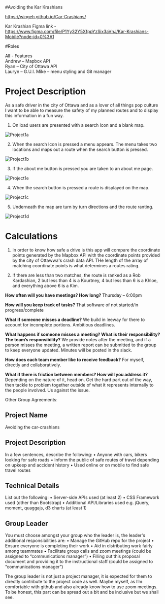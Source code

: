 #Avoiding the Kar Krashians

https://wingeh.github.io/Car-Crashians/

Kar Krashian Figma link - https://www.figma.com/file/P1Yy32Y5XfppYzSix3aVnJ/Kar-Krashians-Mobile?node-id=0%3A1


#Roles 

All - Features  
Andrew – Mapbox API  
Ryan – City of Ottawa API  
Lauryn – G.U.I. 
Mike – menu styling and Git manager  

# Project Description 

As a safe driver in the city of Ottawa and as a lover of all things pop culture I want to be able to measure the safety of my planned routes and to display this information in a fun way. 

1. On load users are presented with a search Icon and a blank map.  

![Project1a](https://user-images.githubusercontent.com/74829094/114041180-4eb29a00-9852-11eb-8cfe-119cd8cce8f8.png)

2. When the search Icon is pressed a menu appears. The menu takes two locations and maps out a route when the search button is pressed. 

![Project1b](https://user-images.githubusercontent.com/74829094/114041358-7d307500-9852-11eb-9a8e-92b9ca230b5f.png)

3. If the about me button is pressed you are taken to an about me page. 

![Project1e](https://user-images.githubusercontent.com/74829094/114041446-8faaae80-9852-11eb-8e7e-3dfd57ecabf7.png)

4. When the search button is pressed a route is displayed on the map. 

![Project1c](https://user-images.githubusercontent.com/74829094/114041550-a3eeab80-9852-11eb-8d91-6f534e7b50d9.png)

5. Underneath the map are turn by turn directions and the route ranting. 

![Project1d](https://user-images.githubusercontent.com/74829094/114041714-c41e6a80-9852-11eb-8631-7fdb7ce1f9ed.png)

# Calculations

1. In order to know how safe a drive is this app will compare the coordinate points generated by the Mapbox API with the coordinate points provided by the city of Ottawwa's crash data API. THe length of the array of matching coordinate points is what determines a routes rating. 

2. If there are less than two matches, the route is ranked as a Rob Kardashian, 2 but less than 4 is a Kourtney, 4 but less than 6 is a Khloe, and everything above 6 is a Kim. 

**How often will you have meetings? How long?**
Thursday – 6:00pm

**How will you keep track of tasks?** 
That software of not started/in progress/complete

**What if someone misses a deadline?** 
We build in leeway for there to account for incomplete portions. Ambitious deadlines.

**What happens if someone misses a meeting?  What is their responsibility? The team’s responsibility?**
We provide notes after the meeting, and if a person misses the meeting, a written report can be submitted to the group to keep everyone updated. Minutes will be posted in the slack.

**How does each team member like to receive feedback?**
For myself, directly and collaboratively.

**What if there is friction between members?  How will you address it?** 
Depending on the nature of it, head on. Get the hard part out of the way, then tackle to problem together outside of what it represents internally to the people involved. Us against the issue.


Other Group Agreements:


## Project Name
Avoiding the car-crashians

## Project Description
In a few sentences, describe the following:
•	Anyone with cars, bikers looking for safe roads
•	Inform the public of safe routes of travel depending on upkeep and accident history
•	Used online or on mobile to find safe travel routes

## Technical Details
List out the following:
•	Server-side APIs used (at least 2)
•	CSS Framework used (other than Bootstrap)
•	Additional API/Libraries used e.g. jQuery, moment, quaggajs, d3 charts (at least 1)

## Group Leader
You must choose amongst your group who the leader is, the leader's additional responsibilities are:
•	Manage the GitHub repo for the project
•	Ensure everyone is completing their work
•	Aid in distributing work fairly among teammates
•	Facilitate group calls and zoom meetings (could be assigned to “communications manager”)
•	Filling out this proposal document and providing it to the instructional staff  (could be assigned to “communications manager”)

The group leader is not just a project manager, it is expected for them to directly contribute to the project code as well.
Maybe myself, as I’m comfortable with github and also already know how to use zoom meetings. To be honest, this part can be spread out a bit and be inclusive but we shall see.

